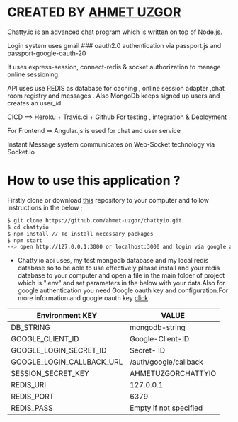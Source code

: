 # CREATED BY [AHMET UZGOR](https://www.linkedin.com/in/ahmet-%C3%BCzg%C3%B6r-a1397a134/)

Chatty.io is an advanced chat program which is written on top of Node.js.

Login system uses gmail ### oauth2.0 authentication via passport.js and passport-google-oauth-20

It uses express-session, connect-redis & socket authorization to manage online sessioning.

API uses use REDIS as database for caching , online session adapter ,chat room registry and messages . Also MongoDb keeps signed up users and creates an user_id.

CICD ==> Heroku + Travis.ci + Github For testing , integration & Deployment

For Frontend => Angular.js is used for chat and user service

Instant Message system communicates on Web-Socket technology via Socket.io

# How to use this application ? 

Firstly clone or download [this](https://github.com/ahmet-uzgor/chattyio.git) repository to your computer and follow instructions in the below ;

```sh
$ git clone https://github.com/ahmet-uzgor/chattyio.git
$ cd chattyio
$ npm install // To install necessary packages
$ npm start 
--> open http://127.0.0.1:3000 or localhost:3000 and login via google authentication
```

* Chatty.io api uses, my test mongodb database and my local redis database so to be able to use effectively please install and your redis database to your computer and open a file in the main folder of project which is ".env"
and set parameters in the below with your data.Also for google authentication you need Google oauth key and configuration.For more information and google oauth key [click](https://developers.google.com/identity/protocols/oauth2)

| Environment KEY | VALUE |
| ----------------| ----- |
| DB_STRING | mongodb-string|
| GOOGLE_CLIENT_ID |  Google-Client-ID |
| GOOGLE_LOGIN_SECRET_ID | Secret- ID|
| GOOGLE_LOGIN_CALLBACK_URL | /auth/google/callback |
| SESSION_SECRET_KEY | AHMETUZGORCHATTYIO |
| REDIS_URI | 127.0.0.1 |
| REDIS_PORT | 6379 |
| REDIS_PASS | Empty if not specified |
